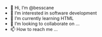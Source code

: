 - 👋 Hi, I’m @besscane
- 👀 I’m interested in software development
- 🌱 I’m currently learning HTML
- 💞️ I’m looking to collaborate on ...
- 📫 How to reach me ...

<!---
besscane/besscane is a ✨ special ✨ repository because its `README.md` (this file) appears on your GitHub profile.
You can click the Preview link to take a look at your changes.
--->
